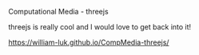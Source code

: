 Computational Media - threejs

threejs is really cool and I would love to get back into it!

https://william-luk.github.io/CompMedia-threejs/

